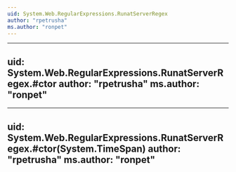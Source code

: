 ```yaml
---
uid: System.Web.RegularExpressions.RunatServerRegex
author: "rpetrusha"
ms.author: "ronpet"
---
```


---
uid: System.Web.RegularExpressions.RunatServerRegex.#ctor
author: "rpetrusha"
ms.author: "ronpet"
---

---
uid: System.Web.RegularExpressions.RunatServerRegex.#ctor(System.TimeSpan)
author: "rpetrusha"
ms.author: "ronpet"
---
